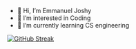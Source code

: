 - 👋 Hi, I’m Emmanuel Joshy
- 👀 I’m interested in Coding
- 🌱 I’m currently learning CS engineering

<a href="https://git.io/streak-stats"><img src="https://github-readme-streak-stats.herokuapp.com?user=Eman-69&theme=neon-dark" alt="GitHub Streak" /></a>
<!---
Eman-69/Eman-69 is a ✨ special ✨ repository because its `README.md` (this file) appears on your GitHub profile.
You can click the Preview link to take a look at your changes.
--->
